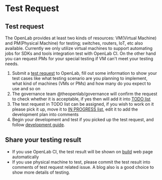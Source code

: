 # Test Request

## Test request

The OpenLab provides at least two kinds of resources: VM\(Virtual Machine\) and PM\(Physical Machine\) for testing; switches, routers, IoT, etc also available. Currently we only utilize virtual machines to support automating jobs for SDKs and tools integration test with OpenLab CI. On the other hand you can request PMs for your special testing if VM can't meet your testing needs.

1. Submit a [test request](https://github.com/theopenlab/openlab/issues/new?template=test-request.md&labels=integration%20case) to OpenLab, fill out some information to show your test cases like what testing scenario are you planning to implement, what kind of machines \(VMs or PMs\) and how many do you expect to use and so on 
2. The governance team @theopenlab/governance will confirm the request to check whether it is acceptable, if yes then will add it into [TODO list](https://github.com/orgs/theopenlab/projects/1#column-1860008)
3. The test request in TODO list can be assigned, if you wish to work on it please pick it up, move it to [IN PROGRESS list](https://github.com/orgs/theopenlab/projects/1#column-1860011), edit it to add the development plan into comments
4. Begin your development and test if you picked up the test request, and follow [development guide](development-guide.md).

## Share your testing result

* If you use OpenLab CI, the test result will be shown on [build](http://status.openlabtesting.org/builds]) web page automatically
* If you use physical machine to test, please commit the test result into comments of test request related issue. A blog also is a good choice to show more details of testing.

